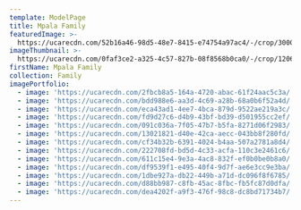 ```yaml
---
template: ModelPage
title: Mpala Family
featuredImage: >-
  https://ucarecdn.com/52b16a46-98d5-48e7-8415-e74754a97ac4/-/crop/3000x1572/0,118/-/preview/
imageThumbnail: >-
  https://ucarecdn.com/0faf3ce2-a325-4c57-827b-08f8568b0ca0/-/crop/1206x1889/72,123/-/preview/
firstName: Mpala Family
collection: Family
imagePortfolio:
  - image: 'https://ucarecdn.com/2fbcb8a5-164a-4720-abac-61f24aac5c3a/'
  - image: 'https://ucarecdn.com/bdd988e6-aa3d-4c69-a28b-68a0b6f52a4d/'
  - image: 'https://ucarecdn.com/eca43ad1-4ee7-4bca-879d-9522ae219a3c/'
  - image: 'https://ucarecdn.com/fd9d27c6-d4b9-43bf-bd39-d501955cc2ef/'
  - image: 'https://ucarecdn.com/091c036a-7f05-47b7-b5fa-8271d06f2983/'
  - image: 'https://ucarecdn.com/13021821-d40e-42ca-aecc-043bb8f280fd/'
  - image: 'https://ucarecdn.com/cf34b32b-6391-4024-b4aa-507a2781a8d4/'
  - image: 'https://ucarecdn.com/222708fd-bd5d-4c33-acfa-110c3e2461c6/'
  - image: 'https://ucarecdn.com/611c15e4-9e3a-4ac8-832f-ef0b0be0b8a0/'
  - image: 'https://ucarecdn.com/df9539f1-e495-40f4-9d7f-ae6e3cc9e3ba/'
  - image: 'https://ucarecdn.com/1dbe927a-db22-449b-a71d-dc096f8f6785/'
  - image: 'https://ucarecdn.com/d88bb987-c8fb-45ac-8fbc-fb5fc87d0dfa/'
  - image: 'https://ucarecdn.com/dea4202f-a9f3-476f-98c8-dc8bd71734b7/'
---
```


